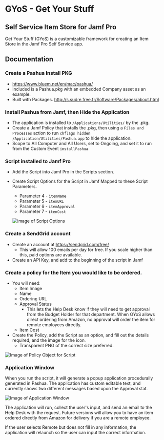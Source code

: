 # GYoS - Get Your Stuff
## Self Service Item Store for Jamf Pro

Get Your Stuff (GYoS) is a customizable framework for creating an Item Store in the Jamf Pro Self Service app.

## Documentation

### Create a Pashua Install PKG

* https://www.bluem.net/en/mac/pashua/
* Included is a Pashua.pkg with an embedded Company asset as an example.
* Built with Packages. http://s.sudre.free.fr/Software/Packages/about.html

### Install Pashua from Jamf, then Hide the Application

* The application is installed to `/Applications/Utilities/` by the .pkg.
* Create a Jamf Policy that installs the .pkg, then using a `Files and Processes` action to run `chflags hidden /Application/Utilities/Pashua.app` to hide the application.
* Scope to All Computer and All Users, set to Ongoing, and set it to run from the Custom Event `installPashua`

### Script installed to Jamf Pro

* Add the Script into Jamf Pro in the Scripts section.
* Create Script Options for the Script in Jamf Mapped to these Script Parameters.
  * Parameter 4 - `itemName`
  * Parameter 5 - `itemURL`
  * Parameter 6 - `itemApproval`
  * Parameter 7 - `itemCost`

  ![Image of Script Options](https://i.imgur.com/EWKrE61.png)

### Create a SendGrid account

* Create an account at https://sendgrid.com/free/
  * This will allow 100 emails per day for free. If you scale higher than this, paid options are available.
* Create an API Key, and add to the beginning of the script in Jamf

### Create a policy for the Item you would like to be ordered.

* You will need:
  * Item Image
  * Name
  * Ordering URL
  * Approval Status
    * This lets the Help Desk know if they will need to get approval from the Budget Holder for that department. When GYoS allows direct ordering from Amazon, no approval will order the item for remote employees directly.
  * Item Cost
* Create the Policy, add the Script as an option, and fill out the details required, and the image for the icon.
  * Transparent PNG of the correct size preferred.

![Image of Policy Object for Script](https://imgur.com/SCArFDl.png)

### Application Window

When you run the script, it will generate a popup application procedurally generated in Pashua. The application has custom editable text, and currently shows two different messages based upon the Approval stat.

![Image of Application Window](https://imgur.com/CYJEzn0.png)

The application will run, collect the user's input, and send an email to the Help Desk with the request. Future versions will allow you to have an item ordered directly from Amazon for delivery if you are a remote employee.

If the user selects Remote but does not fill in any information, the application will relaunch so the user can input the correct information.
